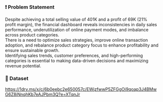 ### ❗ Problem Statement

Despite achieving a total selling value of 401K and a profit of 69K (21% profit margin), the financial dashboard reveals inconsistencies in daily sales performance, underutilization of online payment modes, and imbalance across product categories.  
There is a need to optimize sales strategies, improve online transaction adoption, and rebalance product category focus to enhance profitability and ensure sustainable growth.  
Identifying sales trends, customer preferences, and high-performing categories is essential to making data-driven decisions and maximizing revenue potential.

### 📂 Dataset
https://1drv.ms/x/c/6b0eebc2e650057c/EWjzfwwP5ZFGgOj9qoap3J4BMwG6Z8iNnqhKb7eAJPbm3Q?e=XTqnJr


